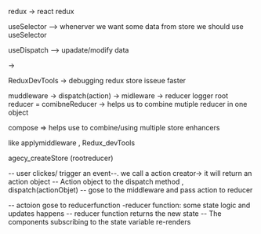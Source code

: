 

redux ->  react redux

useSelector --> whenerver we want some data from store we should use useSelector

useDispatch --> upadate/modify data

<provide store={store}> ->

ReduxDevTools -> debugging redux store isseue faster

muddleware ->  dispatch(action) ->  midleware -> reducer
logger
root reducer = comibneReducer -> helps  us to combine mutiple reducer in one object

compose =>  helps use to combine/using  multiple store enhancers 

like applymiddleware , Redux_devTools

agecy_createStore (rootreducer)


-- user clickes/ trigger  an event--. we call a action creator-> it will return an action object
-- Action object to the dispatch method , dispatch(actionObjet)
-- gose to the middleware and pass action to reducer

-- actoion gose to reducerfunction
-reducer function: some state logic and updates happens 
-- reducer function returns the new state
-- The components subscribing to the state variable re-renders





 